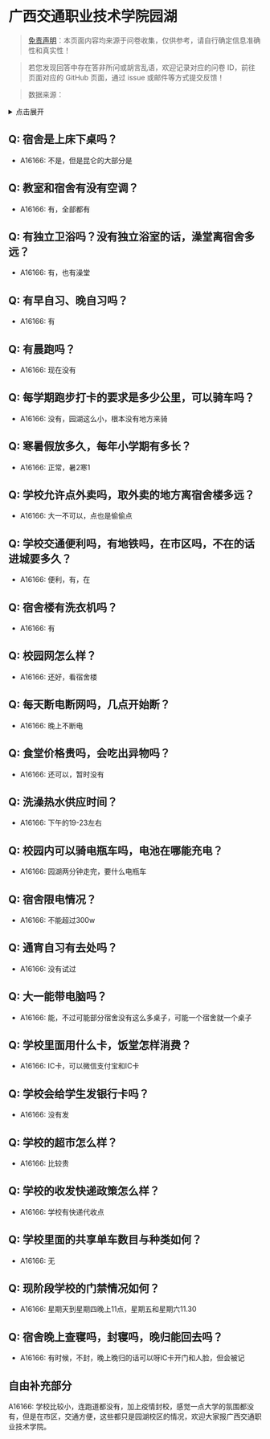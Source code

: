 # 广西交通职业技术学院园湖

> [免责声明](https://colleges.chat/#_3)：本页面内容均来源于问卷收集，仅供参考，请自行确定信息准确性和真实性！

> 若您发现回答中存在答非所问或胡言乱语，欢迎记录对应的问卷 ID，前往页面对应的 GitHub 页面，通过 issue 或邮件等方式提交反馈！

> 数据来源：

<details><summary>点击展开</summary>
<ul>
<li>A16166: 2127868224@qq.com (2022 年 09 月)</li>
</ul>
</details>

## Q: 宿舍是上床下桌吗？

- A16166: 不是，但是昆仑的大部分是

## Q: 教室和宿舍有没有空调？

- A16166: 有，全部都有

## Q: 有独立卫浴吗？没有独立浴室的话，澡堂离宿舍多远？

- A16166: 有，也有澡堂

## Q: 有早自习、晚自习吗？

- A16166: 有

## Q: 有晨跑吗？

- A16166: 现在没有

## Q: 每学期跑步打卡的要求是多少公里，可以骑车吗？

- A16166: 没有，园湖这么小，根本没有地方来骑

## Q: 寒暑假放多久，每年小学期有多长？

- A16166: 正常，暑2寒1

## Q: 学校允许点外卖吗，取外卖的地方离宿舍楼多远？

- A16166: 大一不可以，点也是偷偷点

## Q: 学校交通便利吗，有地铁吗，在市区吗，不在的话进城要多久？

- A16166: 便利，有，在

## Q: 宿舍楼有洗衣机吗？

- A16166: 有

## Q: 校园网怎么样？

- A16166: 还好，看宿舍楼

## Q: 每天断电断网吗，几点开始断？

- A16166: 晚上不断电

## Q: 食堂价格贵吗，会吃出异物吗？

- A16166: 还可以，暂时没有

## Q: 洗澡热水供应时间？

- A16166: 下午的19-23左右

## Q: 校园内可以骑电瓶车吗，电池在哪能充电？

- A16166: 园湖两分钟走完，要什么电瓶车

## Q: 宿舍限电情况？

- A16166: 不能超过300w

## Q: 通宵自习有去处吗？

- A16166: 没有试过

## Q: 大一能带电脑吗？

- A16166: 能，不过可能部分宿舍没有这么多桌子，可能一个宿舍就一个桌子

## Q: 学校里面用什么卡，饭堂怎样消费？

- A16166: IC卡，可以微信支付宝和IC卡

## Q: 学校会给学生发银行卡吗？

- A16166: 没有发

## Q: 学校的超市怎么样？

- A16166: 比较贵

## Q: 学校的收发快递政策怎么样？

- A16166: 学校有快递代收点

## Q: 学校里面的共享单车数目与种类如何？

- A16166: 无

## Q: 现阶段学校的门禁情况如何？

- A16166: 星期天到星期四晚上11点，星期五和星期六11.30

## Q: 宿舍晚上查寝吗，封寝吗，晚归能回去吗？

- A16166: 有时候，不封，晚上晚归的话可以呀IC卡开门和人脸，但会被记

## 自由补充部分

A16166: 学校比较小，连跑道都没有，加上疫情封校，感觉一点大学的氛围都没有，但是在市区，交通方便，这些都只是园湖校区的情况，欢迎大家报广西交通职业技术学院。